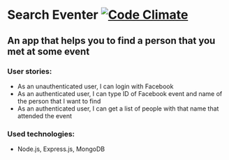 Search Eventer [![Code Climate](https://codeclimate.com/repos/588c1e0928a275017200496c/badges/bd41092547d23b9fbb97/gpa.svg)](https://codeclimate.com/repos/588c1e0928a275017200496c/feed)
===

An app that helps you to find a person that you met at some event
---

### User stories:
* As an unauthenticated user, I can login with Facebook
* As an authenticated user, I can type ID of Facebook event and name of the person that I want to find
* As an authenticated user, I can get a list of people with that name that attended the event

### Used technologies:
* Node.js, Express.js, MongoDB
